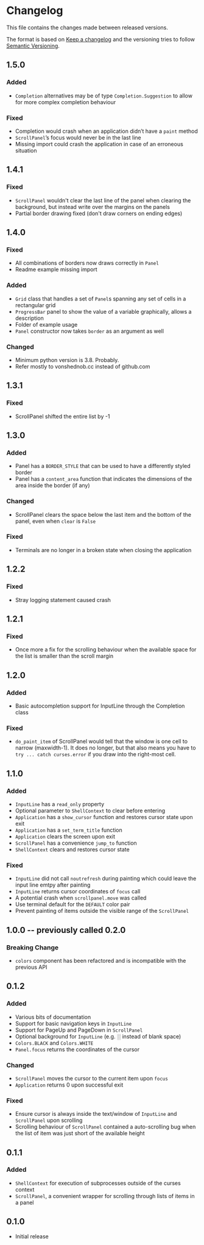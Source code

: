 # Changelog

This file contains the changes made between released versions.

The format is based on [Keep a changelog](https://keepachangelog.com/) and the versioning tries to follow
[Semantic Versioning](https://semver.org).

## 1.5.0
### Added
- `Completion` alternatives may be of type `Completion.Suggestion` to allow for more complex completion behaviour

### Fixed
- Completion would crash when an application didn’t have a `paint` method
- `ScrollPanel`’s focus would never be in the last line
- Missing import could crash the application in case of an erroneous situation


## 1.4.1
### Fixed
- `ScrollPanel` wouldn't clear the last line of the panel when clearing the background, but instead write over the margins on the panels
- Partial border drawing fixed (don't draw corners on ending edges)


## 1.4.0
### Fixed
- All combinations of borders now draws correctly in `Panel`
- Readme example missing import

### Added
- `Grid` class that handles a set of `Panel`s spanning any set of cells in a rectangular grid
- `ProgressBar` panel to show the value of a variable graphically, allows a description
- Folder of example usage
- `Panel` constructor now takes `border` as an argument as well

### Changed
- Minimum python version is 3.8. Probably.
- Refer mostly to vonshednob.cc instead of github.com


## 1.3.1
### Fixed
- ScrollPanel shifted the entire list by -1

## 1.3.0
### Added
- Panel has a `BORDER_STYLE` that can be used to have a differently styled border
- Panel has a `content_area` function that indicates the dimensions of the area inside the border (if any)

### Changed
- ScrollPanel clears the space below the last item and the bottom of the panel, even when `clear` is `False`

### Fixed
- Terminals are no longer in a broken state when closing the application

## 1.2.2
### Fixed
- Stray logging statement caused crash

## 1.2.1
### Fixed
- Once more a fix for the scrolling behaviour when the available space for the list is smaller than the scroll margin

## 1.2.0
### Added
- Basic autocompletion support for InputLine through the Completion class

### Fixed
- `do_paint_item` of ScrollPanel would tell that the window is one cell to narrow (maxwidth-1). It does no longer, but that also means you have to `try ... catch curses.error` if you draw into the right-most cell.

## 1.1.0
### Added
- `InputLine` has a `read_only` property
- Optional parameter to `ShellContext` to clear before entering
- `Application` has a `show_cursor` function and restores cursor state upon
  exit
- `Application` has a `set_term_title` function
- `Application` clears the screen upon exit
- `ScrollPanel` has a convenience `jump_to` function
- `ShellContext` clears and restores cursor state

### Fixed
- `InputLine` did not call `noutrefresh` during painting which could leave the
  input line emtpy after painting
- `InputLine` returns cursor coordinates of `focus` call
- A potential crash when `scrollpanel.move` was called
- Use terminal default for the `DEFAULT` color pair
- Prevent painting of items outside the visible range of the `ScrollPanel`


## 1.0.0 -- previously called 0.2.0
### Breaking Change
- `colors` component has been refactored and is incompatible with the previous API

## 0.1.2
### Added
- Various bits of documentation
- Support for basic navigation keys in `InputLine`
- Support for PageUp and PageDown in `ScrollPanel`
- Optional background for `InputLine` (e.g. ░ instead of blank space)
- `Colors.BLACK` and `Colors.WHITE`
- `Panel.focus` returns the coordinates of the cursor

### Changed
- `ScrollPanel` moves the cursor to the current item upon `focus`
- `Application` returns 0 upon successful exit

### Fixed
- Ensure cursor is always inside the text/window of `InputLine` and `ScrollPanel` upon scrolling
- Scrolling behaviour of `ScrollPanel` contained a auto-scrolling bug when the list of item was just short of the available height

## 0.1.1
### Added
- `ShellContext` for execution of subprocesses outside of the curses context
- `ScrollPanel`, a convenient wrapper for scrolling through lists of items in a panel


## 0.1.0
- Initial release

